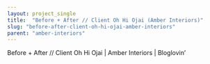 ```yaml
---
layout: project_single
title:  "Before + After // Client Oh Hi Ojai (Amber Interiors)"
slug: "before-after-client-oh-hi-ojai-amber-interiors"
parent: "amber-interiors"
---
```

Before + After // Client Oh Hi Ojai | Amber Interiors | Bloglovin’